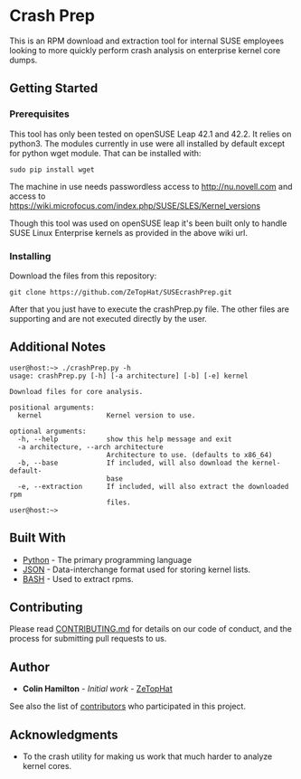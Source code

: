 # Crash Prep

This is an RPM download and extraction tool for internal SUSE employees looking to more quickly perform crash analysis on enterprise kernel core dumps.

## Getting Started

 

### Prerequisites

This tool has only been tested on openSUSE Leap 42.1 and 42.2. It relies on python3. The modules currently in use were all installed by default except for python wget module. That can be installed with:

```
sudo pip install wget
```

The machine in use needs passwordless access to http://nu.novell.com and access to https://wiki.microfocus.com/index.php/SUSE/SLES/Kernel_versions

Though this tool was used on openSUSE leap it's been built only to handle SUSE Linux Enterprise kernels as provided in the above wiki url.

### Installing

Download the files from this repository:

```
git clone https://github.com/ZeTopHat/SUSEcrashPrep.git
```

After that you just have to execute the crashPrep.py file. The other files are supporting and are not executed directly by the user.

## Additional Notes

```
user@host:~> ./crashPrep.py -h
usage: crashPrep.py [-h] [-a architecture] [-b] [-e] kernel

Download files for core analysis.

positional arguments:
  kernel                Kernel version to use.

optional arguments:
  -h, --help            show this help message and exit
  -a architecture, --arch architecture
                        Architecture to use. (defaults to x86_64)
  -b, --base            If included, will also download the kernel-default-
                        base
  -e, --extraction      If included, will also extract the downloaded rpm
                        files.
user@host:~> 

```

## Built With

* [Python](https://www.python.org/) - The primary programming language
* [JSON](http://www.json.org/) - Data-interchange format used for storing kernel lists.
* [BASH](http://www.bash.org/) - Used to extract rpms.

## Contributing

Please read [CONTRIBUTING.md](https://github.com/ZeTopHat/SUSEcrashPrep/blob/master/CONTRIBUTING.md) for details on our code of conduct, and the process for submitting pull requests to us.

## Author

* **Colin Hamilton** - *Initial work* - [ZeTopHat](https://github.com/ZeTopHat)

See also the list of [contributors](https://github.com/ZeTopHat/SUSEcrashPrep/contributors) who participated in this project.

## Acknowledgments

* To the crash utility for making us work that much harder to analyze kernel cores.

